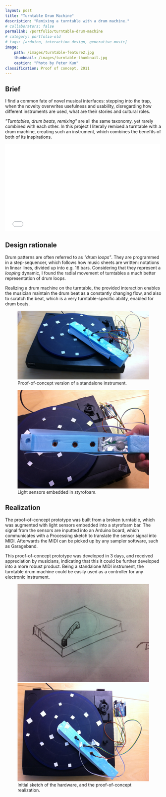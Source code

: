 ```yaml
---
layout: post
title: "Turntable Drum Machine"
description: "Remixing a turntable with a drum machine."
# collaborators: false
permalink: /portfolio/turntable-drum-machine
# category: portfolio-old
# tags: [arduino, interaction design, generative music]
image:
    path: /images/turntable-feature2.jpg
    thumbnail: /images/turntable-thumbnail.jpg
    caption: "Photo by Peter Kun"
classification: Proof of concept, 2011  
---
```


<!-- ---
layout: post
title: "Turntable Drummachine"
description: "Remixing a turntable with a drum machine."
category: portfolio
tags: [arduino, interaction design, generative music]
image:
  feature: turntable-feature2.jpg
  homepage: turntable-thumbnail.jpg
homepage: true
comments: false
collaborators: false
--- -->

## Brief
I find a common fate of novel musical interfaces: stepping into the trap, when the novelty overwrites usefulness and usability, disregarding how different instruments are used, what are their stories and cultural roles.

*"Turntables, drum beats, remixing"* are all the same taxonomy, yet rarely combined with each other. In this project I literally remixed a turntable with a drum machine, creating such an instrument, which combines the benefits of both of its inspirations.

<iframe src="//player.vimeo.com/video/30322545" width="500" height="281" frameborder="0" webkitallowfullscreen mozallowfullscreen allowfullscreen></iframe>

## Design rationale
Drum patterns are often referred to as *"drum loops"*. They are programmed in a step-sequencer, which follows how music sheets are written: notations in linear lines, divided up into e.g. 16 bars. Considering that they represent a *looping* dynamic, I found the radial movement of turntables a much better representation of drum loops. 

Realizing a drum machine on the turntable, the provided interaction enables the musician maintain the drum beat as a constantly changing flow, and also to scratch the beat, which is a very turntable-specific ability, enabled for drum beats.

<figure>
	<a href="/images/turntable-feature.jpg"><img src="/images/turntable-feature.jpg"></a><figcaption>Proof-of-concept version of a standalone instrument.</figcaption>
</figure>

<figure>
	<a href="/images/turntable-sensors.jpg"><img src="/images/turntable-sensors.jpg"></a><figcaption>Light sensors embedded in styrofoam.</figcaption>
</figure>

## Realization
The proof-of-concept prototype was built from a broken turntable, which was augmented with light sensors embedded into a styrofoam bar. The signal from the sensors are inputted into an Arduino board, which communicates with a Processing sketch to translate the sensor signal into MIDI. Afterwards the MIDI can be picked up by any sampler software, such as Garageband. 

This proof-of-concept prototype was developed in 3 days, and received appreciation by musicians, indicating that this it could be further developed into a more robust product. Being a standalone MIDI instrument, the turntable drum machine could be easily used as a controller for any electronic instrument.

<figure class="half">
	<a href="/images/turntable-sketch.jpg"><img src="/images/turntable-sketch.jpg"></a>
	<a href="/images/turntable-topview.jpg"><img src="/images/turntable-topview.jpg"></a>
	<figcaption>Initial sketch of the hardware, and the proof-of-concept realization.</figcaption>
</figure>
